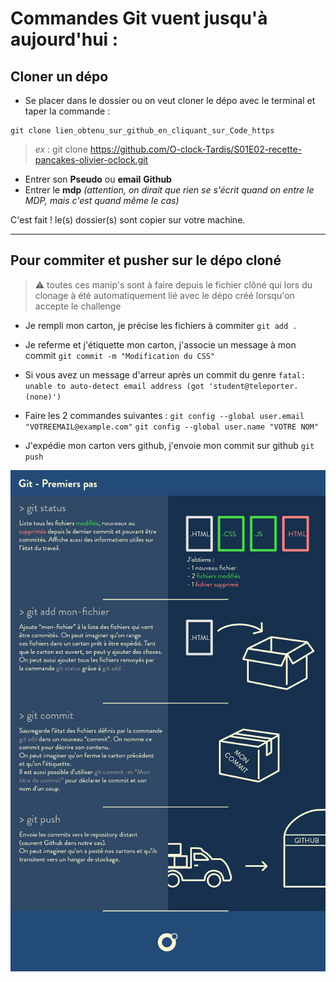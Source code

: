 # **Commandes Git** vuent jusqu'à aujourd'hui :  

## Cloner un dépo

- Se placer dans le dossier ou on veut cloner le dépo avec le terminal et taper la commande :
```
git clone lien_obtenu_sur_github_en_cliquant_sur_Code_https
```

>*ex* : git clone https://github.com/O-clock-Tardis/S01E02-recette-pancakes-olivier-oclock.git

- Entrer son **Pseudo** ou **email** **Github**  
- Entrer le **mdp** *(attention, on dirait que rien se s'écrit quand on entre le MDP, mais c'est quand même le cas)*

C'est fait ! le(s) dossier(s) sont copier sur votre machine.

***

## Pour commiter et pusher sur le dépo cloné
 

>:warning: toutes ces manip's sont à faire depuis le fichier clôné qui lors du clonage à été automatiquement lié avec le dépo créé lorsqu'on accepte le challenge
- Je rempli mon carton, je précise les fichiers à commiter
`git add .`

- Je referme et j'étiquette mon carton, j'associe un message à mon commit
`git commit -m "Modification du CSS"`

- Si vous avez un message d'arreur après un commit du genre `fatal: unable to auto-detect email address (got 'student@teleporter.(none)')`

- Faire les 2 commandes suivantes : 
`git config --global user.email "VOTREEMAIL@example.com"`
`git config --global user.name "VOTRE NOM"`

- J'expédie mon carton vers github, j'envoie mon commit sur github
`git push`

<img src="./premiers-pas.png">


